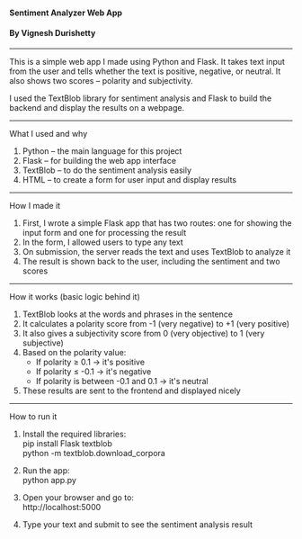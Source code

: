 #### Sentiment Analyzer Web App

#### By **Vignesh Durishetty**

-----------------------------

This is a simple web app I made using Python and Flask. It takes text input from the user and tells whether the text is positive, negative, or neutral. It also shows two scores – polarity and subjectivity.

I used the TextBlob library for sentiment analysis and Flask to build the backend and display the results on a webpage.

-----------------------------

What I used and why

1. Python – the main language for this project  
2. Flask – for building the web app interface  
3. TextBlob – to do the sentiment analysis easily  
4. HTML – to create a form for user input and display results

-----------------------------

How I made it

1. First, I wrote a simple Flask app that has two routes: one for showing the input form and one for processing the result  
2. In the form, I allowed users to type any text  
3. On submission, the server reads the text and uses TextBlob to analyze it  
4. The result is shown back to the user, including the sentiment and two scores

-----------------------------

How it works (basic logic behind it)

1. TextBlob looks at the words and phrases in the sentence  
2. It calculates a polarity score from -1 (very negative) to +1 (very positive)  
3. It also gives a subjectivity score from 0 (very objective) to 1 (very subjective)  
4. Based on the polarity value:  
   - If polarity ≥ 0.1 → it's positive  
   - If polarity ≤ -0.1 → it's negative  
   - If polarity is between -0.1 and 0.1 → it's neutral  
5. These results are sent to the frontend and displayed nicely

-----------------------------

How to run it

1. Install the required libraries:  
   pip install Flask textblob  
   python -m textblob.download_corpora  

2. Run the app:  
   python app.py  

3. Open your browser and go to:  
   http://localhost:5000  

4. Type your text and submit to see the sentiment analysis result